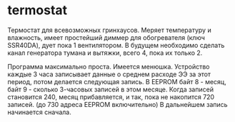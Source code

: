 # termostat

Термостат для всевозможных гринхаусов. Меряет температуру и влажность, имеет простейший диммер для обогревателя (ключ SSR40DA), дует пока 1 вентилятором. В будущем необходимо сделать канал генератора тумана и вытяжки, всего 4, пока их только 2.

Программа максимально проста. Имеется менюшка. Устройство каждые 3 часа записывает данные о среднем расходе ЭЭ за этот период, потом делается следующая запись. В EEPROM байт 8 - месяц, байт 9 - сколько 3-часовых записей в этом месяце. Когда записей становится 240, месяц прибавляется, и так, пока не накопится 720 записей. (до 730 адреса EEPROM включительно) В дальнейшем запись начинается сначала.